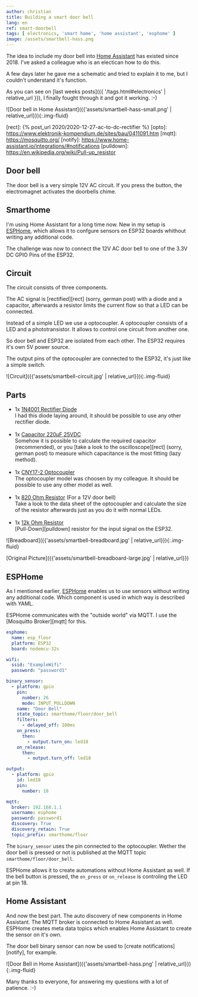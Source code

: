 ```yaml
---
author: christian
title: Building a smart door bell
lang: en
ref: smart-doorbell
tags: [ electronics, 'smart home', 'home assistant', 'esphome' ]
image: /assets/smartbell-hass.png
---
```


The idea to include my door bell into [Home Assistant][hass] has existed
since 2018. I've asked a colleague who is an electican how to do this.

A few days later he gave me a schematic and tried to explain it to me,
but I couldn't understand it's function.

As you can see on [last weeks posts]({{ '/tags.html#electronics' | relative_url }}),
I finally fought through it and got it working. :-)

![Door bell in Home Assistant]({{'assets/smartbell-hass-small.png' | relative_url}}){:.img-fluid}

[esphome]: https://esphome.io/
[hass]: https://www.home-assistant.io/
[rect]: {% post_url 2020/2020-12-27-ac-to-dc-rectifier %}
[opto]: https://www.elektronik-kompendium.de/sites/bau/0411091.htm
[mqtt]: https://mosquitto.org/
[notify]: https://www.home-assistant.io/integrations/#notifications
[pulldown]: https://en.wikipedia.org/wiki/Pull-up_resistor

## Door bell

The door bell is a very simple 12V AC circuit. If you press the button,
the electromagnet activates the doorbells chime.

## Smarthome

I'm using Home Assistant for a long time now. New in my setup is [ESPHome][esphome],
which allows it to confgure sensors on ESP32 boards whithout writing any additional code.

The challenge was now to connect the 12V AC door bell to one of the 3.3V DC
GPIO Pins of the ESP32.

## Circuit

The circuit consists of three components.

The AC signal is [rectified][rect] (sorry, german post) with a diode and a capacitor,
afterwards a resistor limits the current flow so that a LED can be connected.

Instead of a simple LED we use a optocoupler. A optocoupler consists of a LED
and a phototransistor. It allows to control one circuit from another one.

So door bell and ESP32 are isolated from each other. The ESP32 requires it's own
5V power source.

The output pins of the optocoupler are connected to the ESP32, it's just like a
simple switch.

![Circuit]({{'assets/smartbell-circuit.jpg' | relative_url}}){:.img-fluid}

## Parts

- 1x [1N4001 Rectifier Diode](https://www.reichelt.de/gleichrichterdiode-50-v-1-a-do-41-1n-4001-p1723.html)  
  I had this diode laying around, it should be possible to use any other rectifier diode.  
  &nbsp;
- 1x [Capacitor 220µF 25VDC](https://www.reichelt.de/index.html?ACTION=446&LA=446&nbc=1&q=elko%20radial%20220%20%C2%B5f%2025%20v)  
  Somehow it is possible to calculate the required capacitor (recommended), or you
  [take a look to the oscilloscope][rect] (sorry, german post) to measure which capacitance
  is the most fitting (lazy method).  
  &nbsp;
- 1x [CNY17-2 Optocoupler](https://www.reichelt.de/optokoppler-cny-17-ii-p6676.html)  
  The optocoupler model was choosen by my colleague. It should be possible to use any other
  model as well.  
  &nbsp;
- 1x [820 Ohm Resistor](https://www.reichelt.de/widerstand-kohleschicht-820-ohm-0207-250-mw-5--1-4w-820-p1474.html) (For a 12V door bell)  
  Take a look to the data sheet of the optocoupler and calculate the size of the
  resistor afterwards just as you do it with normal LEDs.  
  &nbsp;
- 1x [12k Ohm Resistor](https://www.reichelt.de/widerstand-kohleschicht-12-kohm-0207-250-mw-5--1-4w-12k-p1348.html)  
  [Pull-Down][pulldown] resistor for the input signal on the ESP32.

![Breadboard]({{'assets/smartbell-breadboard.jpg' | relative_url}}){:.img-fluid}

[Original Picture]({{'assets/smartbell-breadboard-large.jpg' | relative_url}})

## ESPHome

As I mentioned earlier, [ESPHome][esphome] enables us to use sensors without writing any additional code.
Which component is used in which way is described with YAML.

ESPHome communicates with the "outside world" via MQTT. I use the [Mosquitto Broker][mqtt] for this.

```yml
esphome:
  name: esp_floor
  platform: ESP32
  board: nodemcu-32s

wifi:
  ssid: "ExampleWifi"
  password: "password1"

binary_sensor:
  - platform: gpio
    pin:
      number: 26
      mode: INPUT_PULLDOWN
    name: "Door Bell"
    state_topic: smarthome/floor/door_bell
    filters:
      - delayed_off: 100ms
    on_press:
      then:
        - output.turn_on: led18
    on_release:
      then:
        - output.turn_off: led18

output:
  - platform: gpio
    id: led18
    pin:
      number: 18

mqtt:
  broker: 192.168.1.1
  username: esphome
  password: password1
  discovery: True
  discovery_retain: True
  topic_prefix: smarthome/floor
```

The `binary_sensor` uses the pin connected to the optocoupler. Wether the door bell is pressed
or not is published at the MQTT topic `smarthome/floor/door_bell`.

ESPHome allows it to create automations without Home Assistant as well. If the bell button is pressed,
the `on_press` or `on_release` is controling the LED at pin 18.

## Home Assistant

And now the best part. The auto discovery of new components in Home Assistant.
The MQTT broker is connected to Home Assistant as well. ESPHome creates meta data
topics which enables Home Assistant to create the sensor on it's own.

The door bell binary sensor can now be used to [create notifications][notify], for example.

![Door Bell in Home Assistant]({{'assets/smartbell-hass.png' | relative_url}}){:.img-fluid}

Many thanks to everyone, for answering my questions with a lot of patience. :-)
